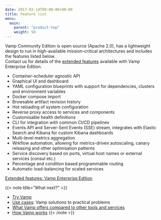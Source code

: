 ```yaml
---
date: 2017-02-14T09:00:00+00:00
title: Feature list
menu:
  main:
    parent: "product-top"
    weight: 50
---
```


Vamp Community Edition is open source (Apache 2.0), has a lightweight design to run in high-available mission-critical architectures and includes the features listed below.   
Contact us for details of the [extended features](/why-use-vamp/enterprise-edition/) available with Vamp Enterprise Edition. 

* Container-scheduler agnostic API
* Graphical UI and dashboard
* YAML configuration blueprints with support for dependencies, clusters and environment variables
* Docker compose import
* Browsable artifact revision history
* Hot reloading of system configuration
* Reverse proxy access to services and components
* Customisable health definitions
* CLI for integration with common CI/CD pipelines
* Events API and Server-Sent Events (SSE) stream, integrates with Elastic Search and Kibana for custom Kibana dashboards
* Multi-level metrics aggregation
* Wrkflow automation, allowing for metrics-driven autoscaling, canary releasing and other optimisation patterns
* Service discovery based on ports, virtual host names or external services (consul etc.)
* Percentage and condition based programmable routing
* Automatic load-balancing for scaled services

[Extended features: Vamp Enterprise Edition](/why-use-vamp/enterprise-edition/)
 

{{< note title="What next?" >}}
* [Try Vamp](/documentation/installation/hello-world/)
* [Use cases](/why-use-vamp/use-cases/use-cases): Vamp solutions to practical problems
* [What Vamp offers compared to other tools and services](/why-use-vamp/vamp-compared-to/proxies-and-load-balancers/)
* [How Vamp works](/documentation/how-vamp-works/architecture-and-components/)
{{< /note >}}
